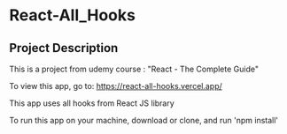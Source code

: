 # React-All_Hooks
## Project Description
This is a project from udemy course : "React - The Complete Guide"

To view this app, go to: https://react-all-hooks.vercel.app/

This app uses all hooks from React JS library

To run this app on your machine, download or clone, and run 'npm install'
